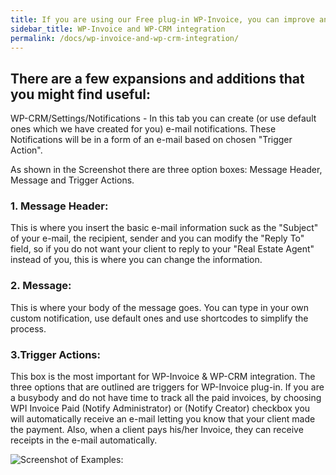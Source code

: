 ```yaml
---
title: If you are using our Free plug-in WP-Invoice, you can improve and expand your options with another Free plug-in WP-CRM.
sidebar_title: WP-Invoice and WP-CRM integration
permalink: /docs/wp-invoice-and-wp-crm-integration/
---
```



## There are a few expansions and additions that you might find useful:

WP-CRM/Settings/Notifications - In this tab you can create (or use default ones which we have created for you) e-mail notifications. These Notifications will be in a form of an e-mail based on chosen "Trigger Action".

As shown in the Screenshot there are three option boxes: Message Header, Message and Trigger Actions. 

### 1. Message Header:
This is where you insert the basic e-mail information suck as the "Subject" of your e-mail, the recipient, sender and you can modify the "Reply To" field, so if you do not want your client to reply to your "Real Estate Agent" instead of you, this is where you can change the information. 

### 2. Message:  
This is where your body of the message goes. You can type in your own custom notification, use default ones and use shortcodes to simplify the process. 

### 3.Trigger Actions:  
This box is the most important for WP-Invoice & WP-CRM integration. The three options that are outlined are triggers for WP-Invoice plug-in. If you are a busybody and do not have time to track all the paid invoices, by choosing WPI Invoice Paid (Notify Administrator) or (Notify Creator) checkbox you will automatically receive an e-mail letting you know that your client made the payment. Also, when a client pays his/her Invoice, they can receive receipts in the e-mail automatically. 

![Screenshot of Examples:](https://storage.googleapis.com/media.usabilitydynamics.com/2016/10/2016-10-28_1522.png)
